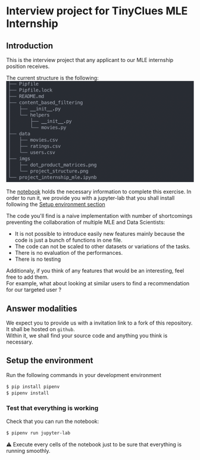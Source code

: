 # Interview project for TinyClues MLE Internship

## Introduction

This is the interview project that any applicant to our MLE internship position receives.

The current structure is the following:
![](imgs/project_structure.png)

The [notebook](project_internship_mle.ipynb) holds the necessary information to complete this exercise.
In order to run it, we provide you with a jupyter-lab that you shall install following the [Setup environment section](#setup-the-environment)

The code you'll find is a naive implementation with number of shortcomings preventing 
the collaboration of multiple MLE and Data Scientists:
- It is not possible to introduce easily new features mainly because the code is just a bunch of functions in one file.
- The code can not be scaled to other datasets or variations of the tasks.
- There is no evaluation of the performances.
- There is no testing

Additionaly, if you think of any features that would be an interesting, feel free to add them.  
For example, what about looking at similar users to find a recommendation for our targeted user ?

## Answer modalities

We expect you to provide us with a invitation link to a fork of this repository. It shall be hosted on `github`.  
Within it, we shall find your source code and anything you think is necessary.


## Setup the environment
Run the following commands in your development environment
```bash
$ pip install pipenv
$ pipenv install
```

### Test that everything is working
Check that you can run the notebook:
```bash
$ pipenv run jupyter-lab
```
:warning: Execute every cells of the notebook just to be sure that everything is running smoothly.
